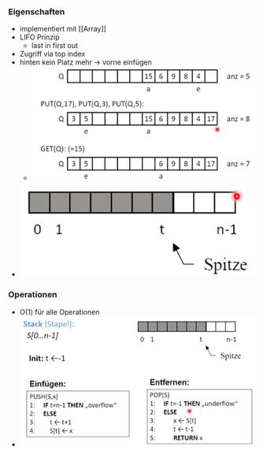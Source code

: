 ### Eigenschaften
+ implementiert mit [[Array]]
+ LIFO Prinzip
	+ last in first out
+ Zugriff via top index
+ hinten kein Platz mehr → vorne einfügen
	+ ![](../../../../z_images/Pasted%20image%2020221016134321.png)
+ ![](../../../../z_images/Pasted%20image%2020221016133833.png)

### Operationen
+ O(1) für alle Operationen 
+ ![](../../../../z_images/Pasted%20image%2020221016134223.png)
